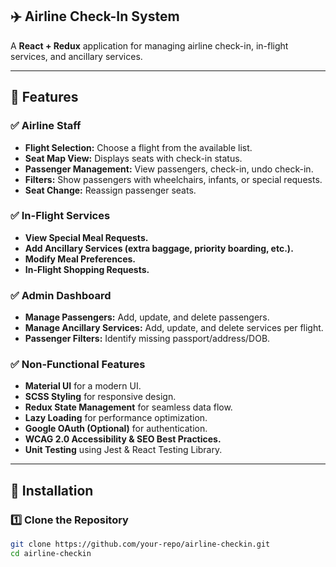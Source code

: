 ## ✈️ Airline Check-In System
A **React + Redux** application for managing airline check-in, in-flight services, and ancillary services.

---

## 📌 Features
### ✅ Airline Staff
- **Flight Selection:** Choose a flight from the available list.
- **Seat Map View:** Displays seats with check-in status.
- **Passenger Management:** View passengers, check-in, undo check-in.
- **Filters:** Show passengers with wheelchairs, infants, or special requests.
- **Seat Change:** Reassign passenger seats.

### ✅ In-Flight Services
- **View Special Meal Requests.**
- **Add Ancillary Services (extra baggage, priority boarding, etc.).**
- **Modify Meal Preferences.**
- **In-Flight Shopping Requests.**

### ✅ Admin Dashboard
- **Manage Passengers:** Add, update, and delete passengers.
- **Manage Ancillary Services:** Add, update, and delete services per flight.
- **Passenger Filters:** Identify missing passport/address/DOB.

### ✅ Non-Functional Features
- **Material UI** for a modern UI.
- **SCSS Styling** for responsive design.
- **Redux State Management** for seamless data flow.
- **Lazy Loading** for performance optimization.
- **Google OAuth (Optional)** for authentication.
- **WCAG 2.0 Accessibility & SEO Best Practices.**
- **Unit Testing** using Jest & React Testing Library.

---

## 🚀 Installation
### 1️⃣ Clone the Repository
```sh
git clone https://github.com/your-repo/airline-checkin.git
cd airline-checkin